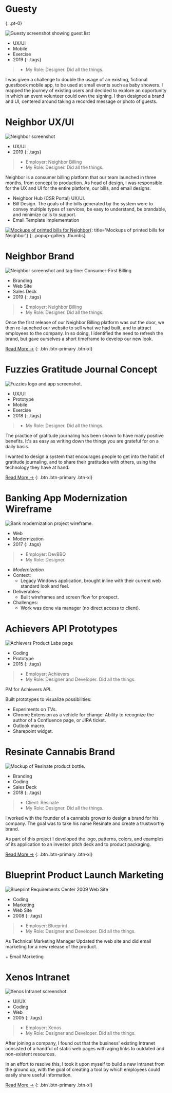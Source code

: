 # Guesty
{: .pt-0}

![Guesty screenshot showing guest list](images/portfolio/guesty.jpg)

- UX/UI
- Mobile
- Exercise
- 2019
{: .tags}

> - My Role: Designer. Did all the things.

I was given a challenge to double the usage of an existing, fictional guestbook mobile app, to be used at small events such as baby showers. I mapped the journey of existing users and decided to explore an opportunity in which an event volunteer could own the signing. I then designed a brand and UI, centered around taking a recorded message or photo of guests.


# Neighbor UX/UI

![Neighbor screenshot](images/portfolio-neighbor/screen-desk-sm.jpg)

- UX/UI
- 2019
{: .tags}

> - Employer: Neighbor Billing
> - My Role: Designer. Did all the things.

Neighbor is a consumer billing platform that our team launched in three months, from concept to production. As head of design, I was responsible for the UX and UI for the entire platform, our bills, and email designs.

- Neighbor Hub (CSR Portal) UX/UI.
- Bill Design. The goals of the bills generated by the system were to convey multiple types of services, be easy to understand, be brandable, and minimize calls to support.
- Email Template Implementation

[![Mockups of printed bills for Neighbor](images/portfolio-neighbor/bills.jpg)](images/portfolio-neighbor/bills.jpg){: title='Mockups of printed bills for Neighbor'}
{: .popup-gallery .thumbs}


# Neighbor Brand

![Neighbor screenshot and tag-line: Consumer-First Billing](images/portfolio/thumbnails/neighbor.jpg)

- Branding
- Web Site
- Sales Deck
- 2019
{: .tags}

> - Employer: Neighbor Billing
> - My Role: Designer. Did all the things.

Once the first release of our Neighbor Billing platform was out the door, we then re-launched our website to sell what we had built, and to attract employees to the company. In so doing, I identified the need to refresh the brand, but gave ourselves a short timeframe to develop our new look.

[Read More →](neighbor-brand.html)
{: .btn .btn-primary .btn-xl}


# Fuzzies Gratitude Journal Concept

![Fuzzies logo and app screenshot.](images/portfolio/thumbnails/1.jpg)

- UX/UI
- Prototype
- Mobile
- Exercise
- 2018
{: .tags}

> - My Role: Designer. Did all the things.

The practice of gratitude journaling has been shown to have many positive benefits. It's as easy as writing down the things you are grateful for on a daily basis.

I wanted to design a system that encourages people to get into the habit of gratitude journaling, and to share their gratitudes with others, using the technology they have at hand.

[Read More →](fuzzies.html)
{: .btn .btn-primary .btn-xl}


# Banking App Modernization Wireframe

![Bank modernization project wireframe.](images/portfolio/bank-account-connect.jpg)

- Web
- Modernization
- 2017
{: .tags}

> - Employer: DevBBQ
> - My Role: Designer.

- _Modernization_
- Context:
	- Legacy Windows application, brought inline with their current web standard look and feel.
- Deliverables: 
	- Built wireframes and screen flow for prospect.
- Challenges:
	- Work was done via manager (no direct access to client).



# Achievers API Prototypes

![Achievers Product Labs page](images/portfolio/achievers-product-labs.jpg)

- Coding
- Prototype
- 2015
{: .tags}

> - Employer: Achievers
> - My Role: Designer and Developer. Did all the things.

PM for Achievers API.

Built prototypes to visualize possibilities:

- Experiments on TVs.
- Chrome Extension as a vehicle for change: Ability to recognize the author of a Confluence page, or JIRA ticket.
- Outlook macro.
- Sharepoint widget.


# Resinate Cannabis Brand

![Mockup of Resinate product bottle.](images/portfolio-resinate/resinate-bottle.png)

- Branding
- Coding
- Sales Deck
- 2018
{: .tags}

> - Client: Resinate
> - My Role: Designer. Did all the things.

I worked with the founder of a cannabis grower to design a brand for his company. The goal was to take his name Resinate and create a trustworthy brand.

As part of this project I developed the logo, patterns, colors, and examples of its application to an investor pitch deck and to product packaging.

[Read More →](resinate.html)
{: .btn .btn-primary .btn-xl}


# Blueprint Product Launch Marketing

![Blueprint Requirements Center 2009 Web Site](images/portfolio/blueprint-rc2009.png)

- Coding
- Marketing
- Web Site
- 2008
{: .tags}

> - Employer: Blueprint
> - My Role: Designer and Developer. Did all the things.

As Technical Marketing Manager
Updated the web site and did email marketing for a new release of the product.

\+ Email Marketing


# Xenos Intranet

![Xenos Intranet screenshot.](images/portfolio/xenos-intranet.png)

- UI/UX
- Coding
- Web
- 2005
{: .tags}

> - Employer: Xenos
> - My Role: Designer and Developer. Did all the things.

After joining a company, I found out that the business' existing Intranet consisted of a handful of static web pages with aging links to outdated and non-existent resources.

In an effort to resolve this, I took it upon myself to build a new Intranet from the ground up, with the goal of creating a tool by which employees could easily share useful information.

[Read More →](xenos-intranet.html)
{: .btn .btn-primary .btn-xl}